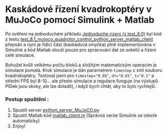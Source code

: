 # Kaskádové řízení kvadrokoptéry v MuJoCo pomocí Simulink + Matlab
Po ověření na jednoduchém příkladu [Jednoduche rizeni (z test_8.0)](..%2FJednoduche%20rizeni%20%28z%20test_8.0%29) 
byl kód z testu [test_8.1_mujoco_quadrotor_control_python_server_matlab_client](..%2F..%2Ftest_8.1_mujoco_quadrotor_control_python_server_matlab_client) přepsán a nyní je 
řídicí část (kaskádová smyčka) plně implementována v Simulink a 
kód Matlab slouží pouze pro zpracování dat ze soketů a řízení celé simulace.

Bohužel kvůli velkému počtu bloků a složitým matematickým operacím je 
simulace pomalá. Krok simulace je dán parametrem `timestep` z xml 
souboru kvadrokoptéry. Testoval jsem pro `timestep="0.05"`, `dt="0.01"`, `t="0.1"` 
a střední FPS byl 8-10…
ale přesto simulace a regulace funguje (na výstupů PIDek jsou skoky, ale lze doladit), i když bych chtěl, aby to bylo rychlejší.

### Postup spuštění :
1.	Spustit server [python_server_MuJoCO.py](python_server_MuJoCO.py)
2.	Spustit Matlab kód [matlab_client.m](matlab_client.m) (Správná verze Simulink se otevře automaticky)
3.	Enjoy!